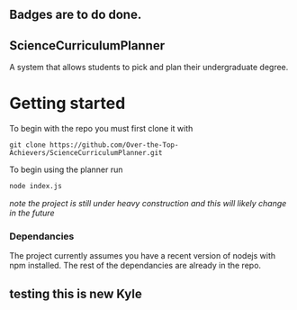 ## Badges are to do done. 
## ScienceCurriculumPlanner
 A system that allows students to pick and plan their undergraduate degree.

# Getting started
  To begin with the repo you must first clone it with
  
  ``` 
  git clone https://github.com/Over-the-Top-Achievers/ScienceCurriculumPlanner.git
  ```
  To begin using the planner run 
  
  ```bash 
  node index.js
  ```
  
  *note the project is still under heavy construction and this will likely change in the future*
  
 ### Dependancies 
  The project currently assumes you have a recent version of nodejs with npm installed.
  The rest of the dependancies are already in the repo.

## testing this is new Kyle